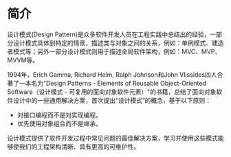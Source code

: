 # 简介
设计模式(Design Pattern)是众多软件开发人员在工程实践中总结出的经验，一部分设计模式具体到特定的情景，描述类与对象之间的关系，例如：单例模式、建造者模式等；另外一部分设计模式则用于描述全局软件架构，例如：MVC、MVP、MVVM等。

1994年，Erich Gamma, Richard Helm, Ralph Johnson和John Vlissides四人合著了一本名为"Design Patterns - Elements of Reusable Object-Oriented Software（设计模式 - 可复用的面向对象软件元素）"的书籍，总结了面向对象软件设计中的一些通用解决方案，首次提出“设计模式”的概念，基于以下原则：

- 对接口编程而不是对实现编程。
- 优先使用对象组合而不是继承。

设计模式提供了软件开发过程中常见问题的最佳解决方案，学习并使用这些模式能够使我们的工程架构清晰、具有更高的可维护性。
